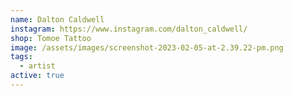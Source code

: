 ```yaml
---
name: Dalton Caldwell
instagram: https://www.instagram.com/dalton_caldwell/
shop: Tomoe Tattoo
image: /assets/images/screenshot-2023-02-05-at-2.39.22-pm.png
tags:
  - artist
active: true
---
```

